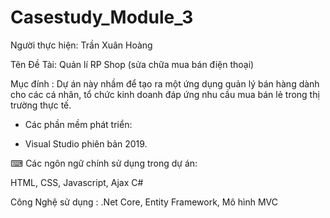 # Casestudy_Module_3

Người thực hiện: Trần Xuân Hoàng

Tên Đề Tài: Quản lí RP Shop (sửa chữa mua bán điện thoại)

Mục đính : Dự án này nhầm để tạo ra một ứng dụng quản lý bán hàng dành cho các cá nhân, tổ chức kinh doanh đáp ứng nhu cầu mua bán lẻ trong thị trường thực tế.

- Các phần mềm phát triển:

- Visual Studio phiên bản 2019.

⌨ Các ngôn ngữ chính sử dụng trong dự án:

HTML, CSS, Javascript, Ajax
C#

Công Nghệ sử dụng : .Net Core, Entity Framework, Mô hình MVC
